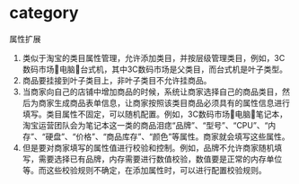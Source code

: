# category

属性扩展

  1. 类似于淘宝的类目属性管理，允许添加类目，并按层级管理类目，例如，3C数码市场电脑台式机，其中3C数码市场是父类目，而台式机是叶子类型。  
  2. 商品要挂接到叶子类目上，非叶子类目不允许挂商品。  
  3. 当商家向自己的店铺中增加商品的时候，系统让商家选择自己的商品类目，然后为商家生成商品表单信息，让商家按照该类目商品必须具有的属性信息进行填写。类目属性不固定，可以随机配置。例如，3C数码市场电脑笔记本，淘宝运营团队会为笔记本这一类的商品泪痣“品牌”、“型号”、“CPU”、“内存”、“硬盘”、“价格”、“商品库存”、“颜色”等属性。商家就会填写这些属性。  
  4. 但是要对商家填写的属性值进行校验和控制。例如，品牌不允许商家随机填写，需要选择已有品牌，内存需要进行数值校验，数值要是正常的内存单位等。而这些校验规则不确定，在添加属性时，可以进行配置校验规则。  
